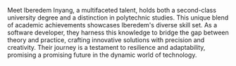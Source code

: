 Meet Iberedem Inyang, a multifaceted talent, holds both a second-class university degree and a distinction in polytechnic studies. This unique blend of academic achievements showcases Iberedem's diverse skill set. As a software developer, they harness this knowledge to bridge the gap between theory and practice, crafting innovative solutions with precision and creativity. Their journey is a testament to resilience and adaptability, promising a promising future in the dynamic world of technology.